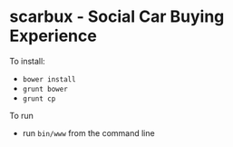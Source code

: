 scarbux - Social Car Buying Experience
======================================

To install:
* `bower install`
* `grunt bower`
* `grunt cp`

To run
* run `bin/www` from the command line
